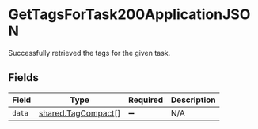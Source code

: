 # GetTagsForTask200ApplicationJSON

Successfully retrieved the tags for the given task.


## Fields

| Field                                                    | Type                                                     | Required                                                 | Description                                              |
| -------------------------------------------------------- | -------------------------------------------------------- | -------------------------------------------------------- | -------------------------------------------------------- |
| `data`                                                   | [shared.TagCompact](../../models/shared/tagcompact.md)[] | :heavy_minus_sign:                                       | N/A                                                      |
